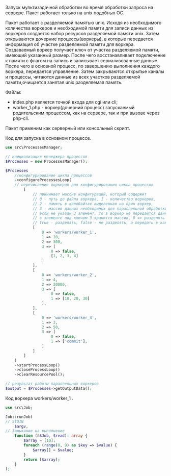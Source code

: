 Запуск мультизадачной обработки во время обработки запроса на сервере.
Пакет работает только на unix подобных OC.

   Пакет работает с разделяемой памятью unix. Исходя из необходимого количества воркеров и необходимой памяти
для записи данных из воркеров создается набор ресурсов разделяемой памяти unix. Затем открываются дочерние 
процессы(воркеры), в которые передается информация об участке разделяемой памяти для воркера.
   Создаваемый воркер получает ключ от участка разделяемой памяти, имеющий указанный размер. После чего
восстанавливает подключение к памяти с флагом на запись и записывает сериализованные данные. После чего
в основной процесс, по завершению выполнения каждого воркера, передается управление. Затем закрываются открытые
каналы и процессы, читаются данные из всех участков разделяемой памяти,очищается занятая unix разделяемая память.

Файлы:
 - index.php является точкой входа для cgi или cli;
 - worker_1.php - воркер(дочерний процесс) запускаемый родительским процессом, как на сервере, так и при вызове
   через php-cli. 


Пакет применим как серверный или консольный скрипт.

Код для запуска в основном процессе.

```php
use src\ProcessesManager;

// инициализация менеджера процессов
$Processes = new ProcessesManager();

$Processes
    //конфигурирование цикла процессов
    ->configureProcessesLoop(
    // перечисление воркеров для конфигурирования цикла процессов
        [
            // принимает массив конфигураций, который содержит
            // 0 - путь до файла воркера, 1 - количество воркеров,
            // 2 - память в килобайтах выделенная на один воркер,
            // 3 - массив данных необходимых для параллельной обработки
            // если не указан 3 элемент, то в воркер не передаются данные(если воркер один)
            // в элементе под ключом 3 хранится массив, 0 => разделять ли данные между воркерами
            // true - разделять, false - не разделять, а передать в каждый воркер общие данные
            [
                0 => 'workers/worker_1',
                1 => 10,
                2 => 300,
                3 => [
                    0 => false,
                    [1, 2, 3, 4]
                ]
            ],
            [
                0 => 'workers/worker_2',
                1 => 4,
                2 => 30000,
                3 => [
                    0 => false,
                    1 => [10, 20, 30]
                ],
            ],
            [
                0 => 'workers/worker_4',
                1 => 3,
                2 => 50,
                3 => [
                    0 => false,
                    1 => ['commit'],
                ]
            ]
        ]
    )
    ->startProcessLoop()
    ->closeProcessLoop()
    ->clearResourcePool();

// результат работы параллельных воркеров
$output = $Processes->getOutputData();
```

Код воркера workers/worker_1 .
```php
use src\Job;

Job::runJob(
// STDIN
    $argv,
// Замыкание на выполнение
    function (&$Job, $read): array {
        $array = [10];
        foreach (range(0, 9) as $key => $value) {
            $array[] = $value;
        }
        return [$array];
    }
);
```
